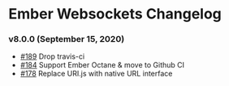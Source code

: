 # Ember Websockets Changelog

### v8.0.0 (September 15, 2020)

- [#189](https://github.com/thoov/ember-websockets/pull/189) Drop travis-ci
- [#184](https://github.com/thoov/ember-websockets/pull/184) Support Ember Octane & move to Github CI
- [#178](https://github.com/thoov/ember-websockets/pull/173) Replace URI.js with native URL interface